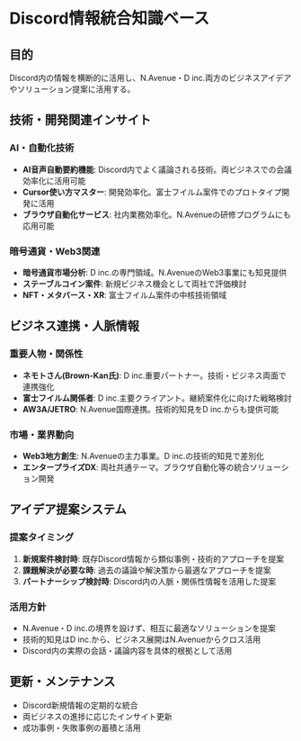 # Discord情報統合知識ベース

## 目的
Discord内の情報を横断的に活用し、N.Avenue・D inc.両方のビジネスアイデアやソリューション提案に活用する。

## 技術・開発関連インサイト

### AI・自動化技術
- **AI音声自動要約機能**: Discord内でよく議論される技術。両ビジネスでの会議効率化に活用可能
- **Cursor使い方マスター**: 開発効率化。富士フイルム案件でのプロトタイプ開発に活用
- **ブラウザ自動化サービス**: 社内業務効率化。N.Avenueの研修プログラムにも応用可能

### 暗号通貨・Web3関連
- **暗号通貨市場分析**: D inc.の専門領域。N.AvenueのWeb3事業にも知見提供
- **ステーブルコイン案件**: 新規ビジネス機会として両社で評価検討
- **NFT・メタバース・XR**: 富士フイルム案件の中核技術領域

## ビジネス連携・人脈情報

### 重要人物・関係性
- **ネモトさん(Brown-Kan氏)**: D inc.重要パートナー。技術・ビジネス両面で連携強化
- **富士フイルム関係者**: D inc.主要クライアント。継続案件化に向けた戦略検討
- **AW3A/JETRO**: N.Avenue国際連携。技術的知見をD inc.からも提供可能

### 市場・業界動向
- **Web3地方創生**: N.Avenueの主力事業。D inc.の技術的知見で差別化
- **エンタープライズDX**: 両社共通テーマ。ブラウザ自動化等の統合ソリューション開発

## アイデア提案システム

### 提案タイミング
1. **新規案件検討時**: 既存Discord情報から類似事例・技術的アプローチを提案
2. **課題解決が必要な時**: 過去の議論や解決策から最適なアプローチを提案  
3. **パートナーシップ検討時**: Discord内の人脈・関係性情報を活用した提案

### 活用方針
- N.Avenue・D inc.の境界を設けず、相互に最適なソリューションを提案
- 技術的知見はD inc.から、ビジネス展開はN.Avenueからクロス活用
- Discord内の実際の会話・議論内容を具体的根拠として活用

## 更新・メンテナンス
- Discord新規情報の定期的な統合
- 両ビジネスの進捗に応じたインサイト更新
- 成功事例・失敗事例の蓄積と活用